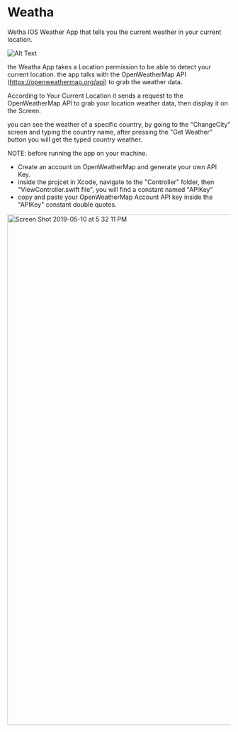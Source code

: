 # Weatha
Wetha IOS Weather App that tells you the current weather in your current location.

![Alt Text](https://media.giphy.com/media/WR3FhsM74tB8prOSwI/giphy.gif)

the Weatha App takes a Location permission to be able to detect your current location.
the app talks with the OpenWeatherMap API (https://openweathermap.org/api) to grab the weather data.

According to Your Current Location it sends a request to the OpenWeatherMap API to grab your location weather data, then display it on the Screen.

you can see the weather of a specific country, by going to the "ChangeCity" screen and typing the country name, after pressing the "Get Weather" button you will get the typed country weather.

NOTE: before running the app on your machine.

- Create an account on OpenWeatherMap and generate your own API Key.
- inside the projcet in Xcode, navigate to the "Controller" folder, then "ViewController.swift file", you will find a constant named "APIKey"
- copy and paste your OpenWeatherMap Account API key inside the "APIKey" constant double quotes.
<img width="1154" alt="Screen Shot 2019-05-10 at 5 32 11 PM" src="https://user-images.githubusercontent.com/47824055/57541674-dda99580-734f-11e9-881c-007130fef7b3.png">
